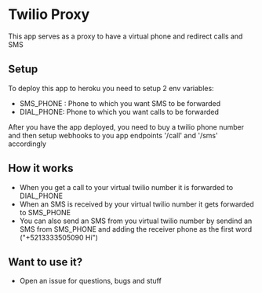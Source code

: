 # Twilio Proxy

This app serves as a proxy to have a virtual phone and redirect calls and SMS

## Setup

To deploy this app to heroku you need to setup 2 env variables:

 * SMS_PHONE : Phone to which you want SMS to be forwarded
 * DIAL_PHONE: Phone to which you want calls to be forwarded

After you have the app deployed, you need to buy a twilio phone number
and then setup webhooks to you app endpoints '/call' and '/sms' accordingly


## How it works

* When you get a call to your virtual twilio number it is forwarded to DIAL_PHONE
* When an SMS is received by your virtual twilio number it gets forwarded to SMS_PHONE
* You can also send an SMS from you virtual twilio number by sendind an SMS from SMS_PHONE and adding the receiver phone as the first word ("+5213333505090 Hi")

## Want to use it?

* Open an issue for questions, bugs and stuff
